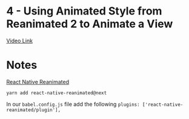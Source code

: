 # 4 - Using Animated Style from Reanimated 2 to Animate a View

[Video Link](https://egghead.io/lessons/react-native-using-animated-style-from-reanimated-2-to-animate-a-view)

# Notes

<TimeStamp start="0:05" end="0:06">

[React Native Reanimated](https://docs.swmansion.com/react-native-reanimated/docs)

</TimeStamp>

<TimeStamp start="0:22" end="0:23">

`yarn add react-native-reanimated@next`

</TimeStamp>

<TimeStamp start="0:52" end="0:54">

In our `babel.config.js` file add the following `plugins: ['react-native-reanimated/plugin'],`

</TimeStamp>